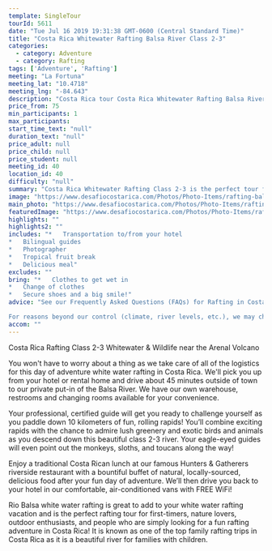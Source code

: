 ```yaml
---
template: SingleTour
tourId: 5611
date: "Tue Jul 16 2019 19:31:38 GMT-0600 (Central Standard Time)"
title: "Costa Rica Whitewater Rafting Balsa River Class 2-3"
categories: 
  - category: Adventure
  - category: Rafting
tags: ['Adventure', 'Rafting']
meeting: "La Fortuna"
meeting_lat: "10.4718"
meeting_lng: "-84.643"
description: "Costa Rica tour Costa Rica Whitewater Rafting Balsa River Class 2-3, id 5611"
price_from: 75
min_participants: 1
max_participants: 
start_time_text: "null"
duration_text: "null"
price_adult: null
price_child: null
price_student: null
meeting_id: 40
location_id: 40
difficulty: "null"
summary: "Costa Rica Whitewater Rafting Class 2-3 is the perfect tour for nature lovers, outdoor enthusiasts, and people who are looking for an easy-going rafting adventure in the Arenal, Costa Rica area. We are a certified rafting company with professional rafting guides who love what they do! You start off the day by getting thorough paddling and safety instructions and then suit you up with safety gear to prepare for your exciting rafting adve..."
image: "https://www.desafiocostarica.com/Photos/Photo-Items/rafting-balsa-river-class-2-3-whitewater-wildlife-near-arenal-1457740006.jpg"
main_photo: "https://www.desafiocostarica.com/Photos/Photo-Items/rafting-balsa-river-class-2-3-whitewater-wildlife-near-arenal-1457740006.jpg"
featuredImage: "https://www.desafiocostarica.com/Photos/Photo-Items/rafting-balsa-river-class-2-3-whitewater-wildlife-near-arenal-1457740006.jpg"
highlights: ""
highlights2: ""
includes: "*   Transportation to/from your hotel
*   Bilingual guides
*   Photographer
*   Tropical fruit break
*   Delicious meal"
excludes: ""
bring: "*   Clothes to get wet in
*   Change of clothes
*   Secure shoes and a big smile!"
advice: "See our Frequently Asked Questions (FAQs) for Rafting in Costa RicaHave a look at our Adventure Waiver if you have questions about our Costa Rica adventure tour policies.We sell dry bags and Chum sunglass holders, river shoes, and commemorative souvenir Rio Balsa t-shirts at our office and in our EGO Store in case you need any last-minute supplies.

For reasons beyond our control (climate, river levels, etc.), we may change to a more suitable tour with an equal or similar adventure appeal or offer other tour options. We reserve the right to cancel a trip due to unfavorable conditions and will only run a tour according to our company policies. We have the most flexible cancellation policy in the industry: full refund is given if (on rare occasion) no tour is run. Adventure tours involve some inherent risk and physical exertion, so you must be in good physical condition to attempt them. As the pioneering rafting company in Costa Rica's wet & wild Northern Zone, we only have 2 rules: 1) Be Safe! and 2) Have Serious Fun! NOTE: We have an extra transport charge for hotels outside of our normal pick-up zone."
accom: ""
---
```

Costa Rica Rafting Class 2-3 Whitewater & Wildlife near the Arenal Volcano

You won't have to worry about a thing as we take care of all of the logistics for this day of adventure white water rafting in Costa Rica. We'll pick you up from your hotel or rental home and drive about 45 minutes outside of town to our private put-in of the Balsa River. We have our own warehouse, restrooms and changing rooms available for your convenience.

Your professional, certified guide will get you ready to challenge yourself as you paddle down 10 kilometers of fun, rolling rapids! You’ll combine exciting rapids with the chance to admire lush greenery and exotic birds and animals as you descend down this beautiful class 2-3 river. Your eagle-eyed guides will even point out the monkeys, sloths, and toucans along the way!

Enjoy a traditional Costa Rican lunch at our famous Hunters & Gatherers riverside restaurant with a bountiful buffet of natural, locally-sourced, delicious food after your fun day of adventure. We’ll then drive you back to your hotel in our comfortable, air-conditioned vans with FREE WiFi!

Rio Balsa white water rafting is great to add to your white water rafting vacation and is the perfect rafting tour for first-timers, nature lovers, outdoor enthusiasts, and people who are simply looking for a fun rafting adventure in Costa Rica! It is known as one of the top family rafting trips in Costa Rica as it is a beautiful river for families with children.